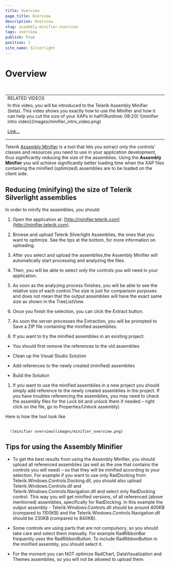 ```yaml
---
title: Overview
page_title: Overview
description: Overview
slug: assembly-minifier-overview
tags: overview
publish: True
position: 1
site_name: Silverlight
---
```


# Overview


<table> <tr><td>RELATED VIDEOS</td></tr><tr><td>
             In this video, you will be introduced to the Telerik Assembly Minifier (beta). This video shows you exactly how to use the Minifier and how it can help you cut the size of your XAPs in half!(Runtime: 08:20)
			![minifier intro video](images/minifier_intro_video.png)

[Link...](http://tv.telerik.com/watch/introduction-assembly-minifier)</td></tr></table>

Telerik [Assembly Minifier](http://minifier.telerik.com/) is a tool that lets you extract only the controls’ classes and resources you need to use in your application development, thus significantly reducing the size of the assemblies. Using the __Assembly Minifier__ you will achieve significantly better loading time when the XAP files containing the minified (optimized) assemblies are to be loaded on the client side.



## Reducing (minifying) the size of Telerik Silverlight assemblies

In order to minify the assemblies, you should:

1. Open the application at: [http://minifier.telerik.com](http://minifier.telerik.com).
		

1. Browse and upload Telerik Silverlight Assemblies, the ones that you want to optimize. See the tips at the bottom, for more information on uploading.
		

1. After you select and upload the assemblies,the Assembly Minifier will automatically start processing and analyzing the files.
		

1. Then, you will be able to select only the controls you will need in your application.
 		

1. As soon as the analyzing process finishes, you will be able to see the relative size of each control.The size is just for comparison purposes and does not mean that the output assemblies will have the exact same size as shown in the TreeListView.
		

1. Once you finish the selection, you can click the Extract button.
		

1. As soon the server processes the Extraction, you will be prompted to Save a ZIP file containing the minified assemblies.
		

1. If you want to try the minified assemblies in an existing project:
		
        

* You should first remove the references to the old assemblies

* Clean up the Visual Studio Solution

* Add references to the newly created (minified) assemblies

* Build the Solution

1. If you want to use the minified assemblies in a new project you should simply add reference to the newly created assemblies in the project. If you have troubles referencing the assemblies, you may need to check the assembly files for the Lock bit and unlock them if needed – right click on the file, go to Properties/Unlock assembly)
 		

Here is how the tool look like


         
      ![minifier overview](images/minifier_overview.png)

## Tips for using the Assembly Minifier

* To get the best results from using the Assembly Minifier, you should upload all referenced assemblies (as well as the one that contains the controls you will need) – so that they will be minified according to your selection. For example if you want to use only RadDocking from Telerik.Windows.Controls.Docking.dll, you should also upload Telerik.Windows.Controls.dll and Telerik.Windows.Controls.Navigation.dll and select only RadDocking control. This way you will get minified versions, of all referenced (above mentioned) assemblies, specifically for RadDocking. In this example the output assembly - Telerik.Windows.Controls.dll should be around 400KB (compared to 1100KB) and the Telerik.Windows.Controls.Navigation.dll should be 230KB (compared to 840KB).

* Some controls are using parts that are not compulsory, so you should take care and select them manually. For example RadRibbonBar frequently uses the RadRibbonButton. To include RadRibbonButton in the minified assembly, you should select it.

* For the moment you can NOT optimize RadChart, DataVisualization and Themes assemblies, so you will not be allowed to upload them.

